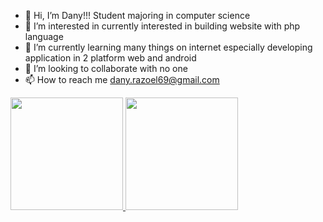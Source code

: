 - 👋 Hi, I’m Dany!!! Student majoring in computer science
- 👀 I’m interested in currently interested in building website with php language
- 🌱 I’m currently learning many things on internet especially developing application in 2 platform web and android
- 💞️ I’m looking to collaborate with no one
- 📫 How to reach me dany.razoel69@gmail.com

<!---
RazoelZ/RazoelZ is a ✨ special ✨ repository because its `README.md` (this file) appears on your GitHub profile.
You can click the Preview link to take a look at your changes.
--->

<p align="left">
<a href="https://github.com/RazoelZ">
  <img height="180em" src="https://github-readme-stats-eight-theta.vercel.app/api?username=RazoelZ&show_icons=true&theme=algolia&include_all_commits=true&count_private=true"/>
  <img height="180em" src="https://github-readme-stats-eight-theta.vercel.app/api/top-langs/?username=RazoelZ&layout=compact&langs_count=8&theme=algolia"/>
</a>
</p>

